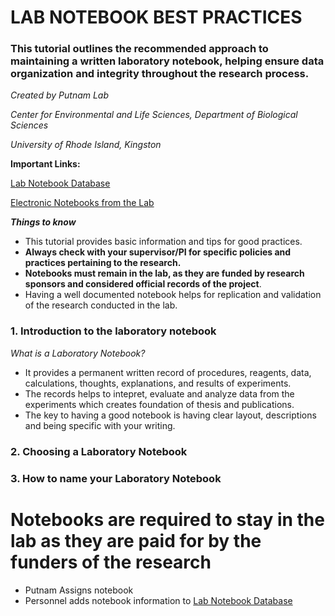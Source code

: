  #  LAB NOTEBOOK BEST PRACTICES
 ### This tutorial outlines the recommended approach to maintaining a written laboratory notebook, helping ensure data organization and integrity throughout the research process.
_Created by Putnam Lab_

_Center for Environmental and Life Sciences, Department of Biological Sciences_

_University of Rhode Island, Kingston_


**Important Links:**

[Lab Notebook Database](https://github.com/Putnam-Lab/Lab_Management/blob/master/Lab_Resources/Laboratory_Notebooks/Notebook_database.md)

[Electronic Notebooks from the Lab](https://putnamlab.com/resources)

**_Things to know_**
- This tutorial provides basic information and tips for good practices.
- **Always check with your supervisor/PI for specific policies and practices pertaining to the research.**
- **Notebooks must remain in the lab, as they are funded by research sponsors and considered official records of the project**.
- Having a well documented notebook helps for replication and validation of the research conducted in the lab.

### 1. Introduction to the laboratory notebook
_What is a Laboratory Notebook?_

- It provides a permanent written record of procedures, reagents, data, calculations, thoughts, explanations, and results of experiments. 
- The records helps to intepret, evaluate and analyze data from the experiments which creates foundation of thesis and publications. 
- The key to having a good notebook is having clear layout, descriptions and being specific with your writing.



 ### 2. Choosing a Laboratory Notebook


 ### 3. How to name your Laboratory Notebook

 ###
 
 




# Notebooks are required to stay in the lab as they are paid for by the funders of the research

- Putnam Assigns notebook
- Personnel adds notebook information to [Lab Notebook Database](https://github.com/Putnam-Lab/Lab_Management/blob/master/Lab_Resources/Laboratory_Notebooks/Notebook_database.md)
